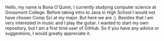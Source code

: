 Hello, my name is Bona O'Quinn, I currently studying computer science at Grossmont College. 
Before taking intro to Java in High School I would not have chosen Comp Sci at my major.
But here we are :).
Besides that I am very interested in music and I play the guitar.
I wanted to start my own repository, but I am a first time user of GitHub. 
So if you have any advice or suggestions, I would greatly appreciate it.

<!---
BonaOQuinn/BonaOQuinn is a ✨ special ✨ repository because its `README.md` (this file) appears on your GitHub profile.
You can click the Preview link to take a look at your changes.
--->
